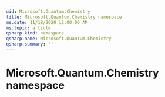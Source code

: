 ```yaml
---
uid: Microsoft.Quantum.Chemistry
title: Microsoft.Quantum.Chemistry namespace
ms.date: 11/18/2020 12:00:00 AM
ms.topic: article
qsharp.kind: namespace
qsharp.name: Microsoft.Quantum.Chemistry
qsharp.summary: ''
---
```


# Microsoft.Quantum.Chemistry namespace



